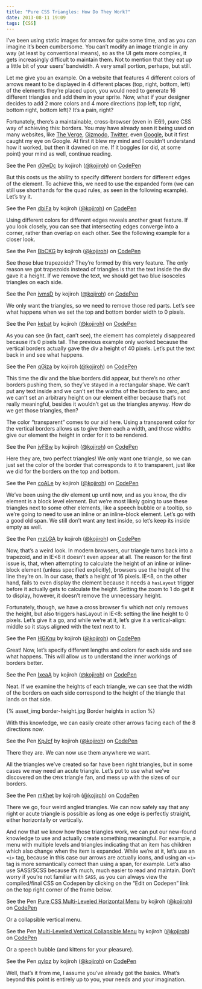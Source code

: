 ```yaml
---
title: "Pure CSS Triangles: How Do They Work?"
date: 2013-08-11 19:09
tags: [CSS]
---
```


I’ve been using static images for arrows for quite some time, and as you can imagine it’s been cumbersome. You can’t modify an image triangle in any way (at least by conventional means), so as the UI gets more complex, it gets increasingly difficult to maintain them. Not to mention that they eat up a little bit of your users’ bandwidth. A very small portion, perhaps, but still.

Let me give you an example. On a website that features 4 different colors of arrows meant to be displayed in 4 different places (top, right, bottom, left) of the elements they’re placed upon, you would need to generate 16 different triangles and add them in your sprite. Now, what if your designer decides to add 2 more colors and 4 more directions (top left, top right, bottom right, bottom left)? It’s a pain, right?

Fortunately, there’s a maintainable, cross-browser (even in IE6!), pure CSS way of achieving this: borders. You may have already seen it being used on many websites, like [The Verge](http://www.theverge.com/), [Gizmodo](http://gizmodo.com/), [Twitter](https://twitter.com/), even [Google](http://www.google.com/), but it first caught my eye on Google. At first it blew my mind and I couldn’t understand how it worked, but then it dawned on me. If it boggles (or did, at some point) your mind as well, continue reading.

<!-- more -->

<p data-height="250" data-theme-id="0" data-slug-hash="dGwDc" data-user="kojiroh" data-default-tab="result" class='codepen'>See the Pen <a href='http://codepen.io/kojiroh/pen/dGwDc'>dGwDc</a> by kojiroh (<a href='http://codepen.io/kojiroh'>@kojiroh</a>) on <a href='http://codepen.io'>CodePen</a></p>

But this costs us the ability to specify different borders for different edges of the element. To achieve this, we need to use the expanded form (we can still use shorthands for the quad rules, as seen in the following example). Let’s try it.

<p data-height="250" data-theme-id="0" data-slug-hash="dbiFa" data-user="kojiroh" data-default-tab="result" class='codepen'>See the Pen <a href='http://codepen.io/kojiroh/pen/dbiFa'>dbiFa</a> by kojiroh (<a href='http://codepen.io/kojiroh'>@kojiroh</a>) on <a href='http://codepen.io'>CodePen</a></p>

Using different colors for different edges reveals another great feature. If you look closely, you can see that intersecting edges converge into a corner, rather than overlap on each other. See the following example for a closer look.

<p data-height="250" data-theme-id="0" data-slug-hash="BbCKG" data-user="kojiroh" data-default-tab="result" class='codepen'>See the Pen <a href='http://codepen.io/kojiroh/pen/BbCKG'>BbCKG</a> by kojiroh (<a href='http://codepen.io/kojiroh'>@kojiroh</a>) on <a href='http://codepen.io'>CodePen</a></p>

See those blue trapezoids? They’re formed by this very feature. The only reason we got trapezoids instead of triangles is that the text inside the div gave it a height. If we remove the text, we should get two blue isosceles triangles on each side.

<p data-height="250" data-theme-id="0" data-slug-hash="ivmsD" data-user="kojiroh" data-default-tab="result" class='codepen'>See the Pen <a href='http://codepen.io/kojiroh/pen/ivmsD'>ivmsD</a> by kojiroh (<a href='http://codepen.io/kojiroh'>@kojiroh</a>) on <a href='http://codepen.io'>CodePen</a></p>

We only want the triangles, so we need to remove those red parts. Let’s see what happens when we set the top and bottom border width to 0 pixels.

<p data-height="250" data-theme-id="0" data-slug-hash="kebat" data-user="kojiroh" data-default-tab="result" class='codepen'>See the Pen <a href='http://codepen.io/kojiroh/pen/kebat'>kebat</a> by kojiroh (<a href='http://codepen.io/kojiroh'>@kojiroh</a>) on <a href='http://codepen.io'>CodePen</a></p>

As you can see (in fact, can’t see), the element has completely disappeared because it’s 0 pixels tall. The previous example only worked because the vertical borders actually gave the div a height of 40 pixels. Let’s put the text back in and see what happens.

<p data-height="250" data-theme-id="0" data-slug-hash="qGiza" data-user="kojiroh" data-default-tab="result" class='codepen'>See the Pen <a href='http://codepen.io/kojiroh/pen/qGiza'>qGiza</a> by kojiroh (<a href='http://codepen.io/kojiroh'>@kojiroh</a>) on <a href='http://codepen.io'>CodePen</a></p>

This time the div and the blue borders did appear, but there’s no other borders pushing them, so they’ve stayed in a rectangular shape. We can’t put any text inside and we can’t set the widths of the borders to zero, and we can’t set an arbitrary height on our element either because that’s not really meaningful, besides it wouldn’t get us the triangles anyway. How do we get those triangles, then?

The color “transparent” comes to our aid here. Using a transparent color for the vertical borders allows us to give them each a width, and those widths give our element the height in order for it to be rendered.

<p data-height="250" data-theme-id="0" data-slug-hash="jvFBw" data-user="kojiroh" data-default-tab="result" class='codepen'>See the Pen <a href='http://codepen.io/kojiroh/pen/jvFBw'>jvFBw</a> by kojiroh (<a href='http://codepen.io/kojiroh'>@kojiroh</a>) on <a href='http://codepen.io'>CodePen</a></p>

Here they are, two perfect triangles! We only want one triangle, so we can just set the color of the border that corresponds to it to transparent, just like we did for the borders on the top and bottom.

<p data-height="250" data-theme-id="0" data-slug-hash="coALe" data-user="kojiroh" data-default-tab="result" class='codepen'>See the Pen <a href='http://codepen.io/kojiroh/pen/coALe'>coALe</a> by kojiroh (<a href='http://codepen.io/kojiroh'>@kojiroh</a>) on <a href='http://codepen.io'>CodePen</a></p>

We’ve been using the div element up until now, and as you know, the div element is a block level element. But we’re most likely going to use these triangles next to some other elements, like a speech bubble or a tooltip, so we’re going to need to use an inline or an inline-block element. Let’s go with a good old span. We still don’t want any text inside, so let’s keep its inside empty as well.

<p data-height="250" data-theme-id="0" data-slug-hash="mzLGA" data-user="kojiroh" data-default-tab="result" class='codepen'>See the Pen <a href='http://codepen.io/kojiroh/pen/mzLGA'>mzLGA</a> by kojiroh (<a href='http://codepen.io/kojiroh'>@kojiroh</a>) on <a href='http://codepen.io'>CodePen</a></p>

Now, that’s a weird look. In modern browsers, our triangle turns back into a trapezoid, and in IE<8 it doesn’t even appear at all. The reason for the first issue is, that, when attempting to calculate the height of an inline or inline-block element (unless specified explicitly), browsers use the height of the line they’re on. In our case, that’s a height of 16 pixels. IE<8, on the other hand, fails to even display the element because it needs a ```hasLayout``` trigger before it actually gets to calculate the height. Setting the zoom to 1 do get it to display, however, it doesn’t remove the unnecessary height.

Fortunately, though, we have a cross browser fix which not only removes the height, but also triggers hasLayout in IE<8: setting the line height to 0 pixels. Let’s give it a go, and while we’re at it, let’s give it a vertical-align: middle so it stays aligned with the text next to it.

<p data-height="250" data-theme-id="0" data-slug-hash="HGKnu" data-user="kojiroh" data-default-tab="result" class='codepen'>See the Pen <a href='http://codepen.io/kojiroh/pen/HGKnu'>HGKnu</a> by kojiroh (<a href='http://codepen.io/kojiroh'>@kojiroh</a>) on <a href='http://codepen.io'>CodePen</a></p>

Great! Now, let’s specify different lengths and colors for each side and see what happens. This will allow us to understand the inner workings of borders better.

<p data-height="300" data-theme-id="0" data-slug-hash="IxeaA" data-user="kojiroh" data-default-tab="result" class='codepen'>See the Pen <a href='http://codepen.io/kojiroh/pen/IxeaA'>IxeaA</a> by kojiroh (<a href='http://codepen.io/kojiroh'>@kojiroh</a>) on <a href='http://codepen.io'>CodePen</a></p>

Neat. If we examine the heights of each triangle, we can see that the width of the borders on each side correspond to the height of the triangle that lands on that side.

{% asset_img border-height.jpg Border heights in action %}

With this knowledge, we can easily create other arrows facing each of the 8 directions now.

<p data-height="300" data-theme-id="0" data-slug-hash="KpJcf" data-user="kojiroh" data-default-tab="result" class='codepen'>See the Pen <a href='http://codepen.io/kojiroh/pen/KpJcf'>KpJcf</a> by kojiroh (<a href='http://codepen.io/kojiroh'>@kojiroh</a>) on <a href='http://codepen.io'>CodePen</a></p>

There they are. We can now use them anywhere we want.

All the triangles we’ve created so far have been right triangles, but in some cases we may need an acute triangle. Let’s put to use what we’ve discovered on the ```CMYK``` triangle fan, and mess up with the sizes of our borders.

<p data-height="300" data-theme-id="0" data-slug-hash="mKhet" data-user="kojiroh" data-default-tab="result" class='codepen'>See the Pen <a href='http://codepen.io/kojiroh/pen/mKhet'>mKhet</a> by kojiroh (<a href='http://codepen.io/kojiroh'>@kojiroh</a>) on <a href='http://codepen.io'>CodePen</a></p>

There we go, four weird angled triangles. We can now safely say that any right or acute triangle is possible as long as one edge is perfectly straight, either horizontally or vertically.

And now that we know how those triangles work, we can put our new-found knowledge to use and actually create something meaningful. For example, a menu with multiple levels and triangles indicating that an item has children which also change when the item is expanded. While we’re at it, let’s use an ```<i>``` tag, because in this case our arrows are actually icons, and using an ```<i>``` tag is more semantically correct than using a span, for example. Let’s also use SASS/SCSS because it’s much, much easier to read and maintain. Don’t worry if you’re not familiar with ```SASS```, as you can always view the compiled/final CSS on Codepen by clicking on the “Edit on Codepen” link on the top right corner of the frame below.

<p data-height="300" data-theme-id="0" data-slug-hash="lAeck" data-user="kojiroh" data-default-tab="result" class='codepen'>See the Pen <a href='http://codepen.io/kojiroh/pen/lAeck'>Pure CSS Multi-Leveled Horizontal Menu</a> by kojiroh (<a href='http://codepen.io/kojiroh'>@kojiroh</a>) on <a href='http://codepen.io'>CodePen</a></p>

Or a collapsible vertical menu.

<p data-height="300" data-theme-id="0" data-slug-hash="foAFb" data-user="kojiroh" data-default-tab="result" class='codepen'>See the Pen <a href='http://codepen.io/kojiroh/pen/foAFb'>Multi-Leveled Vertical Collapsible Menu</a> by kojiroh (<a href='http://codepen.io/kojiroh'>@kojiroh</a>) on <a href='http://codepen.io'>CodePen</a></p>

Or a speech bubble (and kittens for your pleasure).

<p data-height="300" data-theme-id="0" data-slug-hash="qylpz" data-user="kojiroh" data-default-tab="result" class='codepen'>See the Pen <a href='http://codepen.io/kojiroh/pen/qylpz'>qylpz</a> by kojiroh (<a href='http://codepen.io/kojiroh'>@kojiroh</a>) on <a href='http://codepen.io'>CodePen</a></p>

Well, that’s it from me, I assume you’ve already got the basics. What’s beyond this point is entirely up to you, your needs and your imagination. 

<script async src="http://codepen.io/assets/embed/ei.js"></script>
